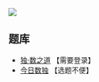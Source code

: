 ![](https://cn.sudoku.today/pic/04/arrowsudoku/66571_299017.png)

## 题库
- [独·数之道](http://www.sudokufans.org.cn/lx/game.index.php?type=arrow) 【需要登录】
- [今日数独](https://cn.sudoku.today/g-arrow-sudoku/) 【选题不便】